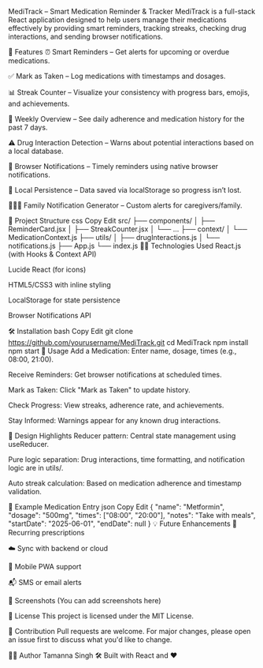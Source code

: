 MediTrack – Smart Medication Reminder & Tracker
MediTrack is a full-stack React application designed to help users manage their medications effectively by providing smart reminders, tracking streaks, checking drug interactions, and sending browser notifications.

🚀 Features
⏰ Smart Reminders – Get alerts for upcoming or overdue medications.

✅ Mark as Taken – Log medications with timestamps and dosages.

📊 Streak Counter – Visualize your consistency with progress bars, emojis, and achievements.

📅 Weekly Overview – See daily adherence and medication history for the past 7 days.

⚠️ Drug Interaction Detection – Warns about potential interactions based on a local database.

🔔 Browser Notifications – Timely reminders using native browser notifications.

🧠 Local Persistence – Data saved via localStorage so progress isn’t lost.

👨‍👩‍👧 Family Notification Generator – Custom alerts for caregivers/family.

📂 Project Structure
css
Copy
Edit
src/
├── components/
│   ├── ReminderCard.jsx
│   ├── StreakCounter.jsx
│   └── ...
├── context/
│   └── MedicationContext.js
├── utils/
│   ├── drugInteractions.js
│   └── notifications.js
├── App.js
└── index.js
🧑‍💻 Technologies Used
React.js (with Hooks & Context API)

Lucide React (for icons)

HTML5/CSS3 with inline styling

LocalStorage for state persistence

Browser Notifications API

🛠️ Installation
bash
Copy
Edit
git clone https://github.com/yourusername/MediTrack.git
cd MediTrack
npm install
npm start
🧪 Usage
Add a Medication: Enter name, dosage, times (e.g., 08:00, 21:00).

Receive Reminders: Get browser notifications at scheduled times.

Mark as Taken: Click "Mark as Taken" to update history.

Check Progress: View streaks, adherence rate, and achievements.

Stay Informed: Warnings appear for any known drug interactions.

🧠 Design Highlights
Reducer pattern: Central state management using useReducer.

Pure logic separation: Drug interactions, time formatting, and notification logic are in utils/.

Auto streak calculation: Based on medication adherence and timestamp validation.

🧩 Example Medication Entry
json
Copy
Edit
{
  "name": "Metformin",
  "dosage": "500mg",
  "times": ["08:00", "20:00"],
  "notes": "Take with meals",
  "startDate": "2025-06-01",
  "endDate": null
}
💡 Future Enhancements
🔁 Recurring prescriptions

☁️ Sync with backend or cloud

📱 Mobile PWA support

📬 SMS or email alerts

📸 Screenshots
(You can add screenshots here)

📜 License
This project is licensed under the MIT License.

🤝 Contribution
Pull requests are welcome. For major changes, please open an issue first to discuss what you'd like to change.

🙋‍♀️ Author
Tamanna Singh
🛠 Built with React and ❤️









